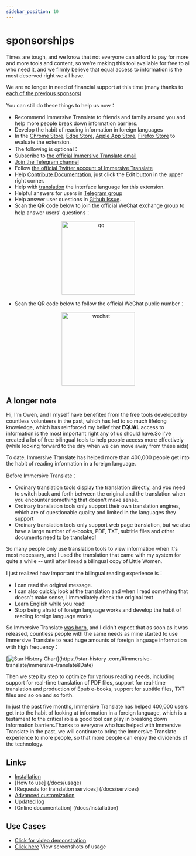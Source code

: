 ```yaml
---
sidebar_position: 10
---
```


# sponsorships

Times are tough, and we know that not everyone can afford to pay for more and more tools and content, so we're making this tool available for free to all who need it, and we firmly believe that equal access to information is the most deserved right we all have.

We are no longer in need of financial support at this time (many thanks to [each of the previous sponsors](/docs/thanks))

You can still do these things to help us now：

- Recommend Immersive Translate to friends and family around you and help more people break down information barriers.
- Develop the habit of reading information in foreign languages
- In the [Chrome Store](https://chrome.google.com/webstore/detail/immersive-translate/bpoadfkcbjbfhfodiogcnhhhpibjhbnh), [Edge Store](https://microsoftedge.microsoft.com/addons/detail/amkbmndfnliijdhojkpoglbnaaahippg), [Apple App Store](https://apps.apple.com/app/id6447957425), [Firefox Store](https://addons.mozilla.org/firefox/addon/immersive-translate/) to evaluate the extension.
- The following is optional：
- Subscribe to [the official Immersive Translate email](https://immersivetranslate.substack.com/)
- [Join the Telegram channel](https://t.me/immersivetranslate)
- Follow [the official Twitter account of Immersive Translate](https://twitter.com/immersivetran)
- Help [Contribute Documentation](https://immersivetranslate.com/), just click the Edit button in the upper right corner.
- Help with [translation](https://crowdin.com/project/immersive-translate) the interface language for this extension.
- Helpful answers for users in [Telegram group](https://t.me/+rq848Z09nehlOTgx)
- Help answer user questions in [Github Issue](https://github.com/immersive-translate/immersive-translate/issues).
- Scan the QR code below to join the official WeChat exchange group to help answer users' questions：

<div align="center">
<img src="/assets/wechat-contact3.jpg" width="200" alt="qq"/>
</div>

- Scan the QR code below to follow the official WeChat public number：

<div align="center">
<img src="/assets/wechat-qrcode.jpg" width="200" alt="wechat"/>
</div>

## A longer note

Hi, I'm Owen, and I myself have benefited from the free tools developed by countless volunteers in the past, which has led to so much lifelong knowledge, which has reinforced my belief that **EQUAL** access to information is the most important right any of us should have.So I've created a lot of free bilingual tools to help people access more effectively (while looking forward to the day when we can move away from these aids)

To date, Immersive Translate has helped more than 400,000 people get into the habit of reading information in a foreign language.

Before Immersive Translate：

- Ordinary translation tools display the translation directly, and you need to switch back and forth between the original and the translation when you encounter something that doesn't make sense.
- Ordinary translation tools only support their own translation engines, which are of questionable quality and limited in the languages they support
- Ordinary translation tools only support web page translation, but we also have a large number of e-books, PDF, TXT, subtitle files and other documents need to be translated!

So many people only use translation tools to view information when it's most necessary, and I used the translation that came with my system for quite a while -- until after I read a bilingual copy of Little Women.

I just realized how important the bilingual reading experience is：

- I can read the original message.
- I can also quickly look at the translation and when I read something that doesn't make sense, I immediately check the original text
- Learn English while you read!
- Stop being afraid of foreign language works and develop the habit of reading foreign language works

So Immersive Translate [was born](https://twitter.com/OwenYoungZh/status/1588792579596111872), and I didn't expect that as soon as it was released, countless people with the same needs as mine started to use Immersive Translate to read huge amounts of foreign language information with high frequency：

[![Star History Chart](https://api.star-history.com/svg?repos=immersive-translate/immersive-translate\&type=Date)](https://star-history .com/#immersive-translate/immersive-translate\&Date)

Then we step by step to optimize for various reading needs, including support for real-time translation of PDF files, support for real-time translation and production of Epub e-books, support for subtitle files, TXT files and so on and so forth.

In just the past five months, Immersive Translate has helped 400,000 users get into the habit of looking at information in a foreign language, which is a testament to the critical role a good tool can play in breaking down information barriers.Thanks to everyone who has helped with Immersive Translate in the past, we will continue to bring the Immersive Translate experience to more people, so that more people can enjoy the dividends of the technology.

## Links

- [Installation](/docs/installation)
- [How to use] (/docs/usage)
- [Requests for translation services] (/docs/services)
- [Advanced customization](/docs/advanced)
- [Updated log](/docs/CHANGELOG)
- [Online documentation] (/docs/installation)

## Use Cases

- [Click for video demonstration](https://www.youtube.com/watch?v=sQevumpUprc)
- [Click here](/docs/usecase) View screenshots of usage
